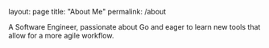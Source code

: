 layout: page
title: "About Me"
permalink: /about

A Software Engineer, passionate about Go and eager to learn new tools that allow for a more agile workflow.
